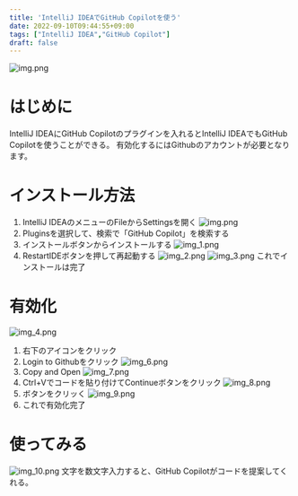```yaml
---
title: 'IntelliJ IDEAでGitHub Copilotを使う'
date: 2022-09-10T09:44:55+09:00
tags: ["IntelliJ IDEA","GitHub Copilot"]
draft: false
---
```


![img.png](images/img.png)

# はじめに
IntelliJ IDEAにGitHub Copilotのプラグインを入れるとIntelliJ IDEAでもGitHub Copilotを使うことができる。
有効化するにはGithubのアカウントが必要となります。

# インストール方法
1. IntelliJ IDEAのメニューのFileからSettingsを開く
![img.png](images/img_0.png)
2. Pluginsを選択して、検索で「GitHub Copilot」を検索する
3. インストールボタンからインストールする
![img_1.png](images/img_1.png)
4. RestartIDEボタンを押して再起動する
![img_2.png](images/img_2.png)
![img_3.png](images/img_3.png)
これでインストールは完了

# 有効化
![img_4.png](images/img_4.png)
1. 右下のアイコンをクリック
2. Login to Githubをクリック
![img_6.png](images/img_6.png)
3. Copy and Open
![img_7.png](images/img_7.png)
4. Ctrl+Vでコードを貼り付けてContinueボタンをクリック
![img_8.png](images/img_8.png)
5. ボタンをクリッく
![img_9.png](images/img_9.png)
6. これで有効化完了

# 使ってみる
![img_10.png](images/img_10.png)
文字を数文字入力すると、GitHub Copilotがコードを提案してくれる。

